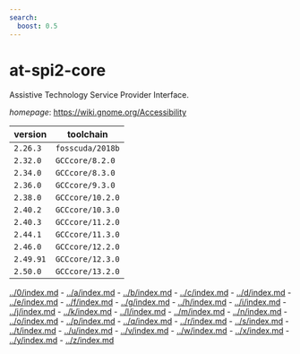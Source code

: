 ```yaml
---
search:
  boost: 0.5
---
```

# at-spi2-core

Assistive Technology Service Provider Interface.

*homepage*: <https://wiki.gnome.org/Accessibility>

version | toolchain
--------|----------
``2.26.3`` | ``fosscuda/2018b``
``2.32.0`` | ``GCCcore/8.2.0``
``2.34.0`` | ``GCCcore/8.3.0``
``2.36.0`` | ``GCCcore/9.3.0``
``2.38.0`` | ``GCCcore/10.2.0``
``2.40.2`` | ``GCCcore/10.3.0``
``2.40.3`` | ``GCCcore/11.2.0``
``2.44.1`` | ``GCCcore/11.3.0``
``2.46.0`` | ``GCCcore/12.2.0``
``2.49.91`` | ``GCCcore/12.3.0``
``2.50.0`` | ``GCCcore/13.2.0``

[../0/index.md](0) - [../a/index.md](a) - [../b/index.md](b) - [../c/index.md](c) - [../d/index.md](d) - [../e/index.md](e) - [../f/index.md](f) - [../g/index.md](g) - [../h/index.md](h) - [../i/index.md](i) - [../j/index.md](j) - [../k/index.md](k) - [../l/index.md](l) - [../m/index.md](m) - [../n/index.md](n) - [../o/index.md](o) - [../p/index.md](p) - [../q/index.md](q) - [../r/index.md](r) - [../s/index.md](s) - [../t/index.md](t) - [../u/index.md](u) - [../v/index.md](v) - [../w/index.md](w) - [../x/index.md](x) - [../y/index.md](y) - [../z/index.md](z)

